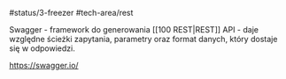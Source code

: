 #status/3-freezer
#tech-area/rest

Swagger - framework do generowania [[100 REST|REST]] API - daje względne ścieżki zapytania, parametry oraz format danych, który dostaje się w odpowiedzi.


https://swagger.io/